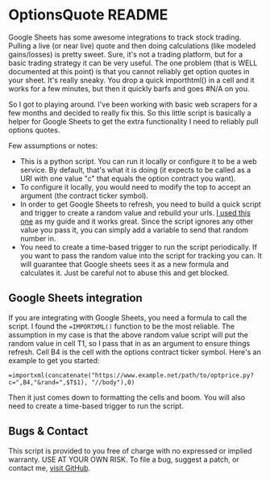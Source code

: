 # OptionsQuote README

Google Sheets has some awesome integrations to track stock trading. Pulling a live (or near live) quote and then doing calculations (like modeled gains/losses) is pretty sweet. Sure, it's not a trading platform, but for a basic trading strategy it can be very useful. The one problem (that is WELL documented at this point) is that you cannot reliably get option quotes in your sheet. It's really sneaky. You drop a quick importhtml() in a cell and it works for a few minutes, but then it quickly barfs and goes #N/A on you.

So I got to playing around. I've been working with basic web scrapers for a few months and decided to really fix this. So this little script is basically a helper for Google Sheets to get the extra functionality I need to reliably pull options quotes.

Few assumptions or notes:

* This is a python script. You can run it locally or configure it to be a web service. By default, that's what it is doing (it expects to be called as a URI with one value "c" that equals the option contract you want).
* To configure it locally, you would need to modify the top to accept an argument (the contract ticker symbol).
* In order to get Google Sheets to refresh, you need to build a quick script and trigger to create a random value and rebuild your urls. [I used this one](http://stackoverflow.com/a/33875957/1677912) as my guide and it works great. Since the script ignores any other value you pass it, you can simply add a variable to send that random number in.
* You need to create a time-based trigger to run the script periodically. If you want to pass the random value into the script for tracking you can. It will guarantee that Google sheets sees it as a new formula and calculates it. Just be careful not to abuse this and get blocked.

## Google Sheets integration
If you are integrating with Google Sheets, you need a formula to call the script. I found the `=IMPORTXML()` function to be the most reliable. The assumption in my case is that the above random value script will put the random value in cell T1, so I pass that in as an argument to ensure things refresh. Cell B4 is the cell with the options contract ticker symbol. Here's an example to get you started:

`=importxml(concatenate("https://www.example.net/path/to/optprice.py?c=",B4,"&rand=",$T$1), "//body"),0)`

Then it just comes down to formatting the cells and boom. You will also need to create a time-based trigger to run the script.

## Bugs & Contact
This script is provided to you free of charge with no expressed or implied warranty. USE AT YOUR OWN RISK. To file a bug, suggest a patch, or contact me, [visit GitHub](https://github.com/captbrando/OptionsQuote/).
